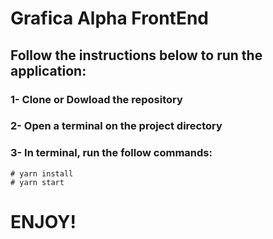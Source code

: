 # Grafica Alpha FrontEnd

## Follow the instructions below to run the application: 

### 1- Clone or Dowload the repository

### 2- Open a terminal on the project directory

### 3- In terminal, run the follow commands:
    # yarn install
    # yarn start

# ENJOY! 
